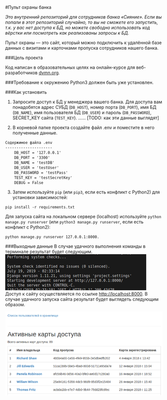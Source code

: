 #Пульт охраны банка

_Это внутренний репозиторий для сотрудников банка «Сияние». Если вы попали в этот репозиторий случайно, то вы не сможете его запустить, т.к. у вас нет доступа к БД, но можете свободно использовать код вёрстки или посмотреть как реализованы запросы к БД._

Пульт охраны — это сайт, который можно подключить к удалённой базе данных с визитами и карточками пропуска сотрудников нашего банка.

###Цель проекта

Код написан в образовательных целях на онлайн-курсе для веб-разработчиков [dvmn.org](https://dvmn.org/modules/django-orm).

###Требование к окружению
Python3 должен быть уже установлен.

###Как установить

1. Запросите доступ к БД у менеджера вашего банка. Для доступа вам понадобятся адрес СУБД (`DB_HOST`), номер порта (`DB_PORT`), имя БД (`DB_NAME`), имя пользователя БД (`DB_USER`) и пароль (`DB_PASSWORD`), SECRET_KEY сайта (`TEST_KEY`).
   ...... [TODO: как эти данные выглядят]

2. В корневой папке проекта создайте файл .env и поместите в него полученные данные.

```
Содержимое файла .env
---------------------
    DB_HOST = '127.0.0.1'
    DB_PORT = '3300'
    DB_NAME = 'testDB'
    DB_USER = 'testUser'
    DB_PASSWORD = 'testPass'
    TEST_KEY = 'testSecretKey'
    DEBUG = False
```

3. Затем используйте `pip` (или `pip3`, если есть конфликт с Python2) для установки зависимостей:

```
pip install -r requirements.txt
```

Для запуска сайта на локальном сервере (localhost) используйте `python manage.py runserver` (или `python3 manage.py runserver`, если есть конфликт с Python2):

```
python manage.py runserver 127.0.0.1:8000.
```

###Выходные данные
В случае удачного выполнения команды в терминале результат будет следующим.
![terminal result](README_IMAGES/terminal_result.png)
Доступ к сайту осуществляется по ссылке [http://localhost:8000](http://127.0.0.1:8000). В случае удачного запуска сайта результат будет выглядеть следующим образом.

![browser result](README_IMAGES/browser_result.png)

